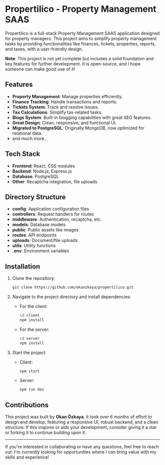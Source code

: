 # Propertilico - Property Management SAAS

Propertilico is a full-stack Property Management SAAS application designed for property managers. This project aims to simplify property management tasks by providing functionalities like finances, tickets, properties, reports, and taxes, with a user-friendly design.

**Note**: This project is not yet complete but includes a solid foundation and key features for further development. It is open-source, and I hope someone can make good use of it!

## Features
- **Property Management**: Manage properties efficiently.
- **Finance Tracking**: Handle transactions and reports.
- **Tickets System**: Track and resolve issues.
- **Tax Calculations**: Simplify tax-related tasks.
- **Blogs System**: Built-in blogging capabilities with great SEO features.
- **Great Design**: Clean, responsive, and functional UI.
- **Migrated to PostgreSQL**: Originally MongoDB, now optimized for relational data.
- and much more..

## Tech Stack
- **Frontend**: React, CSS modules
- **Backend**: Node.js, Express.js
- **Database**: PostgreSQL
- **Other**: Recaptcha integration, file uploads

## Directory Structure
- **config**: Application configuration files
- **controllers**: Request handlers for routes
- **middleware**: Authentication, recaptcha, etc.
- **models**: Database models
- **public**: Public assets like images
- **routes**: API endpoints
- **uploads**: Document/file uploads
- **utils**: Utility functions
- **.env**: Environment variables

## Installation
1. Clone the repository:
   ```bash
   git clone https://github.com/okanzkaya/propertilico.git
   ```
2. Navigate to the project directory and install dependencies:
   - For the client:
     ```bash
     cd client
     npm install
     ```
   - For the server:
     ```bash
     cd server
     npm install
     ```

3. Start the project:
   - Client: 
     ```bash
     npm start
     ```
   - Server:
     ```bash
     npm run dev
     ```

## Contributions
This project was built by **Okan Özkaya**. It took over 6 months of effort to design and develop, featuring a responsive UI, robust backend, and a clean structure. If this inspires or aids your development, consider giving it a star or forking it to continue building upon it.

---

If you're interested in collaborating or have any questions, feel free to reach out. I'm currently looking for opportunities where I can bring value with my skills and experience!

